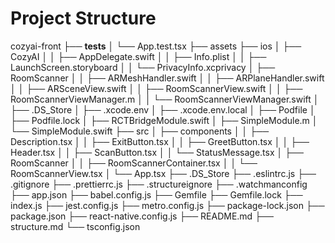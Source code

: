 # Project Structure

cozyai-front
├── __tests__
│   └── App.test.tsx
├── assets
├── ios
│   ├── CozyAI
│   │   ├── AppDelegate.swift
│   │   ├── Info.plist
│   │   ├── LaunchScreen.storyboard
│   │   └── PrivacyInfo.xcprivacy
│   ├── RoomScanner
│   │   ├── ARMeshHandler.swift
│   │   ├── ARPlaneHandler.swift
│   │   ├── ARSceneView.swift
│   │   ├── RoomScannerView.swift
│   │   ├── RoomScannerViewManager.m
│   │   └── RoomScannerViewManager.swift
│   ├── .DS_Store
│   ├── .xcode.env
│   ├── .xcode.env.local
│   ├── Podfile
│   ├── Podfile.lock
│   ├── RCTBridgeModule.swift
│   ├── SimpleModule.m
│   └── SimpleModule.swift
├── src
│   ├── components
│   │   ├── Description.tsx
│   │   ├── ExitButton.tsx
│   │   ├── GreetButton.tsx
│   │   ├── Header.tsx
│   │   ├── ScanButton.tsx
│   │   └── StatusMessage.tsx
│   ├── RoomScanner
│   │   ├── RoomScannerContainer.tsx
│   │   └── RoomScannerView.tsx
│   └── App.tsx
├── .DS_Store
├── .eslintrc.js
├── .gitignore
├── .prettierrc.js
├── .structureignore
├── .watchmanconfig
├── app.json
├── babel.config.js
├── Gemfile
├── Gemfile.lock
├── index.js
├── jest.config.js
├── metro.config.js
├── package-lock.json
├── package.json
├── react-native.config.js
├── README.md
├── structure.md
└── tsconfig.json
